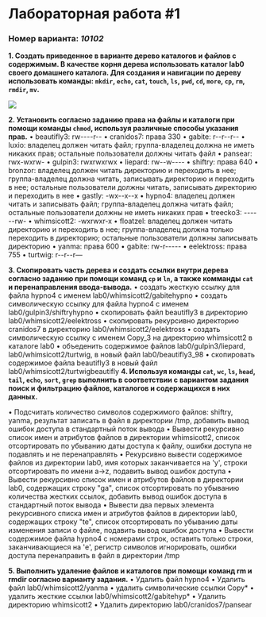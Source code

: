 # Лабораторная работа #1
### Номер варианта: _10102_
**1. Создать приведенное в варианте дерево каталогов и файлов с содержимым. В качестве корня дерева использовать каталог lab0 своего домашнего каталога. Для создания и навигации по дереву использовать команды: `mkdir`, `echo`, `cat`, `touch`, `ls`, `pwd`, `cd`, `more`, `cp`, `rm`, `rmdir`, `mv`.**

![](https://github.com/karillisa/OPD/blob/master/Semester%201/Laboratory%20work%201/01.png)

**2. Установить согласно заданию права на файлы и каталоги при помощи команды `chmod`, используя различные способы указания прав.**
•	beautifly3: rw----r--
•	cranidos7: права 330
•	gabite: r--r--r--
•	luxio: владелец должен читать файл; группа-владелец должна не иметь никаких прав; остальные пользователи должны читать файл
•	pansear: rwx-wxrw-
•	gulpin3: rwxrwxrwx
•	liepard: rw--w----
•	shiftry: права 640
•	bronzor: владелец должен читать директорию и переходить в нее; группа-владелец должна читать, записывать директорию и переходить в нее; остальные пользователи должны читать, записывать директорию и переходить в нее
•	gastly: -wx--x--x
•	hypno4: владелец должен читать и записывать файл; группа-владелец должна читать файл; остальные пользователи должны не иметь никаких прав
•	treecko3: ------rw-
•	whimsicott2: -wxrwxr-x
•	floatzel: владелец должен читать директорию и переходить в нее; группа-владелец должна только переходить в директорию; остальные пользователи должны записывать директорию
•	yanma: права 600
•	gabite: rw-r-----
•	eelektross: права 755
•	turtwig: r--r--r—

**3. Скопировать часть дерева и создать ссылки внутри дерева согласно заданию при помощи команд `cp` и `ln`, а также комманды `cat` и перенаправления ввода-вывода.**
•	cоздать жесткую ссылку для файла hypno4 с именем lab0/whimsicott2/gabitehypno
•	cоздать символическую ссылку для файла hypno4 с именем lab0/gulpin3/shiftryhypno
•	скопировать файл beautifly3 в директорию lab0/whimsicott2/eelektross
•	скопировать рекурсивно директорию cranidos7 в директорию lab0/whimsicott2/eelektross
•	создать символическую ссылку c именем Copy_3 на директорию whimsicott2 в каталоге lab0
•	объеденить содержимое файлов lab0/gulpin3/liepard, lab0/whimsicott2/turtwig, в новый файл lab0/beautifly3_98
•	скопировать содержимое файла beautifly3 в новый файл lab0/whimsicott2/turtwigbeautifly
**4. Используя команды `cat`, `wc`, `ls`, `head`, `tail`, `echo`, `sort`, `grep` выполнить в соответствии с вариантом задания поиск и фильтрацию файлов, каталогов и содержащихся в них данных.**

•	Подсчитать количество символов содержимого файлов: shiftry, yanma, результат записать в файл в директории /tmp, добавить вывод ошибок доступа в стандартный поток вывода
•	Вывести рекурсивно список имен и атрибутов файлов в директории whimsicott2, список отсортировать по убыванию даты доступа к файлу, ошибки доступа не подавлять и не перенаправлять
•	Рекурсивно вывести содержимое файлов из директории lab0, имя которых заканчивается на 'y', строки отсортировать по имени a->z, подавить вывод ошибок доступа
•	Вывести рекурсивно список имен и атрибутов файлов в директории lab0, содержащих строку "ga", список отсортировать по убыванию количества жестких ссылок, добавить вывод ошибок доступа в стандартный поток вывода
•	Вывести два первых элемента рекурсивного списка имен и атрибутов файлов в директории lab0, содержащих строку "te", список отсортировать по убыванию даты изменения записи о файле, подавить вывод ошибок доступа
•	Вывести содержимое файла hypno4 с номерами строк, оставить только строки, заканчивающиеся на 'e', регистр символов игнорировать, ошибки доступа перенаправить в файл в директории /tmp

**5. Выполнить удаление файлов и каталогов при помощи команд rm и rmdir согласно варианту задания.**
•	Удалить файл hypno4
•	Удалить файл lab0/whimsicott2/yanma
•	удалить символические ссылки Copy*
•	удалить жесткие ссылки lab0/whimsicott2/gabitehyp*
•	Удалить директорию whimsicott2
•	Удалить директорию lab0/cranidos7/pansear
